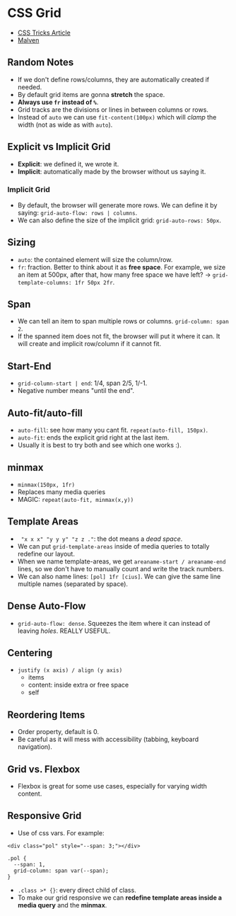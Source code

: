 # CSS Grid

- [CSS Tricks Article](https://css-tricks.com/snippets/css/complete-guide-grid/)
- [Malven](http://grid.malven.co/)

## Random Notes

- If we don't define rows/columns, they are automatically created if needed.
- By default grid items are gonna **stretch** the space.
- **Always use `fr` instead of `%`**.
- Grid tracks are the divisions or lines in between columns or rows.
- Instead of `auto` we can use `fit-content(100px)` which will *clamp* the width (not as wide as with `auto`).

## Explicit vs Implicit Grid

- **Explicit**: we defined it, we wrote it.
- **Implicit**: automatically made by the browser without us saying it.

### Implicit Grid

- By default, the browser will generate more rows. We can define it by saying: `grid-auto-flow: rows | columns`.
- We can also define the size of the implicit grid: `grid-auto-rows: 50px`.

## Sizing

- `auto`: the contained element will size the column/row.
- `fr`: fraction. Better to think about it as **free space**. For example, we size an item at 500px, after that, how many free space we have left? -> `grid-template-columns: 1fr 50px 2fr`.

## Span

- We can tell an item to span multiple rows or columns. `grid-column: span 2`.
- If the spanned item does not fit, the browser will put it where it can. It will create and implicit row/column if it cannot fit.

## Start-End

- `grid-column-start | end`: 1/4, span 2/5, 1/-1.
- Negative number means "until the end".

## Auto-fit/auto-fill

- `auto-fill`: see how many you cant fit. `repeat(auto-fill, 150px)`.
- `auto-fit`: ends the explicit grid right at the last item.
- Usually it is best to try both and see which one works :).

## minmax

- `minmax(150px, 1fr)`
- Replaces many media queries
- MAGIC: `repeat(auto-fit, minmax(x,y))`

## Template Areas

- ` "x x x" "y y y" "z z ."`: the dot means a *dead space*.
- We can put `grid-template-areas` inside of media queries to totally redefine our layout.
- When we name template-areas, we get `areaname-start / areaname-end` lines, so we don't have to manually count and write the track numbers.
- We can also name lines: `[pol] 1fr [cius]`. We can give the same line multiple names (separated by space).

## Dense Auto-Flow

- `grid-auto-flow: dense`. Squeezes the item where it can instead of leaving *holes*. REALLY USEFUL.

## Centering

- `justify (x axis) / align (y axis)`
  - items
  - content: inside extra or free space
  - self

## Reordering Items

- Order property, default is 0.
- Be careful as it will mess with accessibility (tabbing, keyboard navigation).

## Grid vs. Flexbox

- Flexbox is great for some use cases, especially for varying width content.

## Responsive Grid

- Use of css vars. For example:

```
<div class="pol" style="--span: 3;"></div>

.pol {
  --span: 1,
  grid-column: span var(--span);
}
```

- `.class >* {}`: every direct child of class.
- To make our grid responsive we can **redefine template areas inside a media query** and the **minmax**.